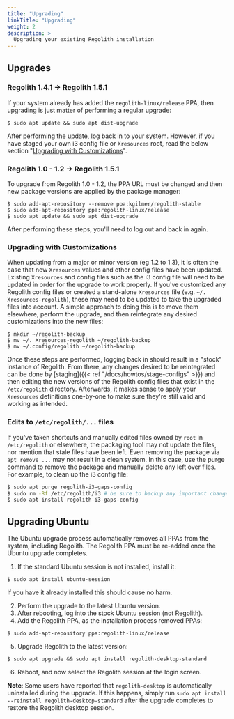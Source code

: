 ```yaml
---
title: "Upgrading"
linkTitle: "Upgrading"
weight: 2
description: >
  Upgrading your existing Regolith installation
---
```


## Upgrades

### Regolith 1.4.1 -> Regolith 1.5.1

If your system already has added the `regolith-linux/release` PPA, then upgrading is just matter of performing a regular upgrade:

```console
$ sudo apt update && sudo apt dist-upgrade
```

After performing the update, log back in to your system. However, if you have staged your own i3 config file or `Xresources` root, read the below section "[Upgrading with Customizations](#upgrading-with-customizations)".

### Regolith 1.0 - 1.2 -> Regolith 1.5.1

To upgrade from Regolith 1.0 - 1.2, the PPA URL must be changed and then new package versions are applied by the package manager:

```console
$ sudo add-apt-repository --remove ppa:kgilmer/regolith-stable
$ sudo add-apt-repository ppa:regolith-linux/release
$ sudo apt update && sudo apt dist-upgrade
```

After performing these steps, you'll need to log out and back in again.

### Upgrading with Customizations

When updating from a major or minor version (eg 1.2 to 1.3), it is often the case that new `Xresources` values and other config files have been updated. Existing `Xresources` and config files such as the i3 config file will need to be updated in order for the upgrade to work properly. If you've customized any Regolith config files or created a stand-alone `Xresources` file (e.g. `~/. Xresources-regolith`), these may need to be updated to take the upgraded files into account. A simple approach to doing this is to move them elsewhere, perform the upgrade, and then reintegrate any desired customizations into the new files:

```console
$ mkdir ~/regolith-backup
$ mv ~/. Xresources-regolith ~/regolith-backup
$ mv ~/.config/regolith ~/regolith-backup
```

Once these steps are performed, logging back in should result in a "stock" instance of Regolith. From there, any changes desired to be reintegrated can be done by [staging]({{< ref "/docs/howtos/stage-configs" >}}) and then editing the new versions of the Regolith config files that exist in the `/etc/regolith` directory. Afterwards, it makes sense to apply your `Xresources` definitions one-by-one to make sure they're still valid and working as intended.

### Edits to `/etc/regolith/...` files

If you've taken shortcuts and manually edited files owned by `root` in `/etc/regolith` or elsewhere, the packaging tool may not update the files, nor mention that stale files have been left. Even removing the package via `apt remove ...` may not result in a clean system. In this case, use the purge command to remove the package and manually delete any left over files. For example, to clean up the i3 config file:

```bash
$ sudo apt purge regolith-i3-gaps-config
$ sudo rm -Rf /etc/regolith/i3 # be sure to backup any important changes
$ sudo apt install regolith-i3-gaps-config
```

## Upgrading Ubuntu

The Ubuntu upgrade process automatically removes all PPAs from the system, including Regolith. The Regolith PPA must be re-added once the Ubuntu upgrade completes.

1. If the standard Ubuntu session is not installed, install it:

```console
$ sudo apt install ubuntu-session
```

If you have it already installed this should cause no harm.

2. Perform the upgrade to the latest Ubuntu version.
3. After rebooting, log into the stock Ubuntu session (not Regolith).
4. Add the Regolith PPA, as the installation process removed PPAs:

```console
$ sudo add-apt-repository ppa:regolith-linux/release
```

5. Upgrade Regolith to the latest version:

```console
$ sudo apt upgrade && sudo apt install regolith-desktop-standard
```

6. Reboot, and now select the Regolith session at the login screen.

**Note**: Some users have reported that `regolith-desktop` is automatically uninstalled during the upgrade. If this happens, simply run `sudo apt install --reinstall regolith-desktop-standard` after the upgrade completes to restore the Regolith desktop session.
